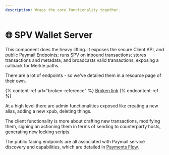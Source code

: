 ```yaml
---
description: Wraps the core functionality together.
---
```


# 🌐 SPV Wallet Server

This component does the heavy lifting. It exposes the secure Client API, and public [Paymail](../resources/paymail.md) Endpoints; runs [SPV](../key-concepts/spv-definition.md) on inbound transactions; stores transactions and metadata; and broadcasts valid transactions, exposing a callback for Merkle paths.

There are a lot of endpoints - so we've detailed them in a resource page of their own.

{% content-ref url="broken-reference" %}
[Broken link](broken-reference)
{% endcontent-ref %}

At a high level there are admin functionalities exposed like creating a new alias, adding a new xpub, deleting things.&#x20;

The client functionality is more about drafting new transactions, modifying them, signing an actioning them in terms of sending to counterparty hosts, generating new locking scripts.

The public facing endpoints are all associated with Paymail service discovery and capabilities, which are detailed in [Payments Flow](../key-concepts/payments-flow.md).
